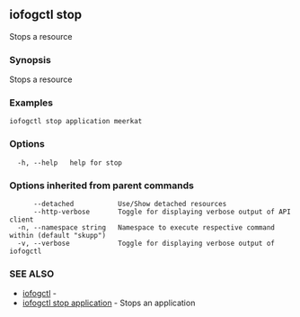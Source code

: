 ## iofogctl stop

Stops a resource

### Synopsis

Stops a resource

### Examples

```
iofogctl stop application meerkat
```

### Options

```
  -h, --help   help for stop
```

### Options inherited from parent commands

```
      --detached           Use/Show detached resources
      --http-verbose       Toggle for displaying verbose output of API client
  -n, --namespace string   Namespace to execute respective command within (default "skupp")
  -v, --verbose            Toggle for displaying verbose output of iofogctl
```

### SEE ALSO

* [iofogctl](iofogctl.md)	 - 
* [iofogctl stop application](iofogctl_stop_application.md)	 - Stops an application


